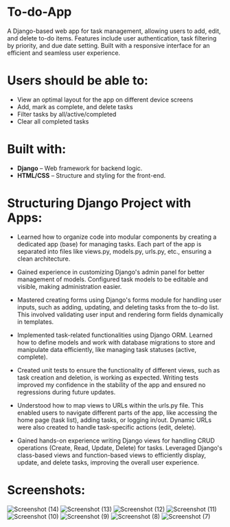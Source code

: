 # To-do-App
 A Django-based web app for task management, allowing users to add, edit, and delete to-do items. Features include user authentication, task filtering by priority, and due date setting. Built with a responsive interface for an efficient and seamless user experience.

# **Users should be able to:**

* View an optimal layout for the app on different device screens
* Add, mark as complete, and delete tasks
* Filter tasks by all/active/completed
* Clear all completed tasks

# Built with:

* **Django** – Web framework for backend logic.
* **HTML/CSS** – Structure and styling for the front-end.

# Structuring Django Project with Apps:

* Learned how to organize code into modular components by creating a dedicated app (base) for managing tasks. Each part of the app is separated into files like views.py, models.py, urls.py, etc., ensuring a clean architecture.

*  Gained experience in customizing Django's admin panel for better management of models. Configured task models to be editable and visible, making administration easier.

*  Mastered creating forms using Django's forms module for handling user inputs, such as adding, updating, and deleting tasks from the to-do list. This involved validating user input and rendering form fields dynamically in templates.

*  Implemented task-related functionalities using Django ORM. Learned how to define models and work with database migrations to store and manipulate data efficiently, like managing task statuses (active, complete).

*  Created unit tests to ensure the functionality of different views, such as task creation and deletion, is working as expected. Writing tests improved my confidence in the stability of the app and ensured no regressions during future updates.

*  Understood how to map views to URLs within the urls.py file. This enabled users to navigate different parts of the app, like accessing the home page (task list), adding tasks, or logging in/out. Dynamic URLs were also created to handle task-specific actions (edit, delete).

*  Gained hands-on experience writing Django views for handling CRUD operations (Create, Read, Update, Delete) for tasks. Leveraged Django's class-based views and function-based views to efficiently display, update, and delete tasks, improving the overall user experience.

# Screenshots:
![Screenshot (14)](https://github.com/user-attachments/assets/7fb5a051-60f8-4a4c-ae80-6e08d0128051)
![Screenshot (13)](https://github.com/user-attachments/assets/67cbf1ae-b544-4e68-bd9b-7e13c0e61d5c)
![Screenshot (12)](https://github.com/user-attachments/assets/e85bc7b6-9e24-4435-9c0d-f4676b90781e)
![Screenshot (11)](https://github.com/user-attachments/assets/973b987d-9eb8-4361-a125-8b1dcd3b1ab4)
![Screenshot (10)](https://github.com/user-attachments/assets/91ab2006-95f4-46cc-bd43-ae3adcddb9af)
![Screenshot (9)](https://github.com/user-attachments/assets/82af3e23-6d85-442f-88fe-792a4957effb)
![Screenshot (8)](https://github.com/user-attachments/assets/7467aaa4-a03b-427d-90af-540d958844f8)
![Screenshot (7)](https://github.com/user-attachments/assets/0014bd31-2179-4092-973c-736e23f1f6c9)
